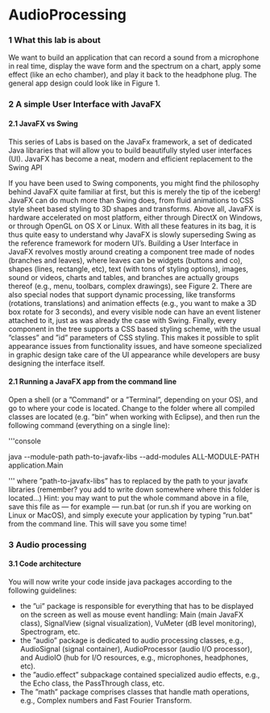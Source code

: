 # AudioProcessing

### 1 What this lab is about

We want to build an application that can record a sound from a microphone in
real time, display the wave form and the spectrum on a chart, apply some effect
(like an echo chamber), and play it back to the headphone plug.
The general app design could look like in Figure 1.

### 2 A simple User Interface with JavaFX

#### 2.1 JavaFX vs Swing
This series of Labs is based on the JavaFx framework, a set of dedicated Java
libraries that will allow you to build beautifully styled user interfaces (UI).
JavaFX has become a neat, modern and efficient replacement to the Swing API

If you have been used to Swing components, you might find the philosophy
behind JavaFX quite familiar at first, but this is merely the tip of the iceberg!
JavaFX can do much more than Swing does, from fluid animations to CSS style
sheet based styling to 3D shapes and transforms. Above all, JavaFX is hardware
accelerated on most platform, either through DirectX on Windows, or through
OpenGL on OS X or Linux. With all these features in its bag, it is thus quite
easy to understand why JavaFX is slowly superseding Swing as the reference
framework for modern UI’s.
Building a User Interface in JavaFX revolves mostly around creating a component tree made of nodes (branches and leaves), where leaves can be widgets
(buttons and co), shapes (lines, rectangle, etc), text (with tons of styling options), images, sound or videos, charts and tables, and branches are actually
groups thereof (e.g., menu, toolbars, complex drawings), see Figure 2. There
are also special nodes that support dynamic processing, like transforms (rotations, translations) and animation effects (e.g., you want to make a 3D box
rotate for 3 seconds), and every visible node can have an event listener attached
to it, just as was already the case with Swing. Finally, every component in the
tree supports a CSS based styling scheme, with the usual ”classes” and ”id” parameters of CSS styling. This makes it possible to split appearance issues from
functionality issues, and have someone specialized in graphic design take care
of the UI appearance while developers are busy designing the interface itself.

#### 2.1 Running a JavaFX app from the command line

Open a shell (or a ”Command” or a ”Terminal”, depending on your OS), and go
to where your code is located. Change to the folder where all compiled classes
are located (e.g. ”bin” when working with Eclipse), and then run the following
command (everything on a single line):

'''console

java --module-path path-to-javafx-libs --add-modules ALL-MODULE-PATH application.Main

'''
where ”path-to-javafx-libs” has to replaced by the path to your javafx libraries (remember? you add to write down somewhere where this folder is
located...)
Hint: you may want to put the whole command above in a file, save this file
as — for example — run.bat (or run.sh if you are working on Linux or MacOS),
and simply execute your application by typing ”run.bat” from the command
line. This will save you some time!

### 3 Audio processing
#### 3.1 Code architecture
You will now write your code inside java packages according to the following
guidelines:
* the ”ui” package is responsible for everything that has to be displayed on
the screen as well as mouse event handling: Main (main JavaFX class),
SignalView (signal visualization), VuMeter (dB level monitoring), Spectrogram, etc.
* the ”audio” package is dedicated to audio processing classes, e.g., AudioSignal (signal container), AudioProcessor (audio I/O processor), and
AudioIO (hub for I/O resources, e.g., microphones, headphones, etc).
* the ”audio.effect” subpackage contained specialized audio effects, e.g., the
Echo class, the PassThrough class, etc.
* The ”math” package comprises classes that handle math operations, e.g.,
Complex numbers and Fast Fourier Transform.

